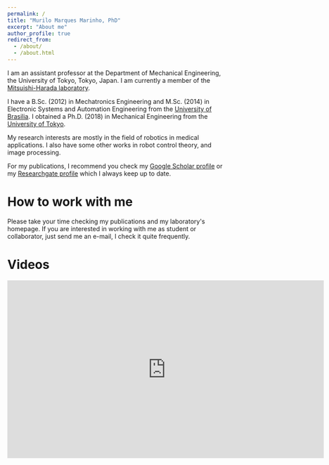 ```yaml
---
permalink: /
title: "Murilo Marques Marinho, PhD"
excerpt: "About me"
author_profile: true
redirect_from: 
  - /about/
  - /about.html
---
```


I am an assistant professor at the Department of Mechanical Engineering, the University of Tokyo, Tokyo, Japan. I am currently a member of the [Mitsuishi-Harada laboratory](http://www.nml.t.u-tokyo.ac.jp/en/index-e.html).

I have a B.Sc. (2012) in Mechatronics Engineering and M.Sc. (2014) in Electronic Systems and Automation Engineering from the [University of Brasilia](http://www.alunoestrangeiro.unb.br/en/about-institution). I obtained a Ph.D. (2018) in Mechanical Engineering from the [University of Tokyo](https://www.u-tokyo.ac.jp/en/index.html).

My research interests are mostly in the field of robotics in medical applications. I also have some other works in robot control theory, and image processing.

For my publications, I recommend you check my [Google Scholar profile](https://scholar.google.com/citations) or my [Researchgate profile](https://www.researchgate.net/profile/Murilo_Marinho) which I always keep up to date. 

How to work with me
======
Please take your time checking my publications and my laboratory's homepage. If you are interested in working with me as student or collaborator, just send me an e-mail, I check it quite frequently.


Videos
======
<iframe width="720" height="405" src="https://www.youtube.com/embed/?listType=playlist&list=PLEaoptoGrhsRBXs-nKw2zQbX9GQLHxZhC" frameborder="0" allowfullscreen>
